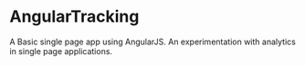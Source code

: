 # AngularTracking
A Basic single page app using AngularJS. An experimentation with analytics in single page applications.
